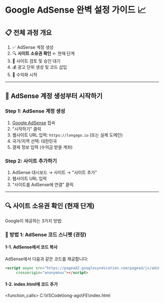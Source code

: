 # Google AdSense 완벽 설정 가이드 📈

## 📋 전체 과정 개요

1. ✅ AdSense 계정 생성
2. 🔍 **사이트 소유권 확인** ← 현재 단계
3. 📝 사이트 검토 및 승인 대기
4. 💰 광고 단위 생성 및 코드 삽입
5. 🚀 수익화 시작

---

## 🎯 AdSense 계정 생성부터 시작하기

### Step 1: AdSense 계정 생성
1. [Google AdSense](https://adsense.google.com) 접속
2. "시작하기" 클릭
3. 웹사이트 URL 입력: `https://longago.io` (또는 실제 도메인)
4. 국가/지역 선택: 대한민국
5. 결제 정보 입력 (수익금 받을 계좌)

### Step 2: 사이트 추가하기
1. AdSense 대시보드 → 사이트 → "사이트 추가"
2. 웹사이트 URL 입력
3. "사이트를 AdSense에 연결" 클릭

---

## 🔍 사이트 소유권 확인 (현재 단계)

Google이 제공하는 3가지 방법:

### 🎯 방법 1: AdSense 코드 스니펫 (권장)

#### 1-1. AdSense에서 코드 복사
AdSense에서 다음과 같은 코드를 제공합니다:
```html
<script async src="https://pagead2.googlesyndication.com/pagead/js/adsbygoogle.js?client=ca-pub-XXXXXXXXXXXXXXXXX"
     crossorigin="anonymous"></script>
```

#### 1-2. index.html에 코드 추가

<function_calls>
<invoke name="Read">
<parameter name="file_path">C:\VSCode\long-ago\FE\index.html